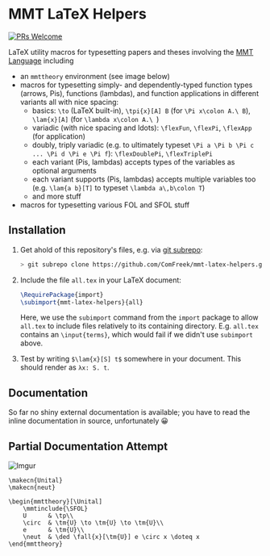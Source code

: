 # MMT LaTeX Helpers

[![PRs Welcome](https://img.shields.io/badge/PRs-welcome-brightgreen.svg?style=flat-square)](http://makeapullrequest.com)

LaTeX utility macros for typesetting papers and theses involving the [MMT Language](https://uniformal.github.io/) including

- an `mmttheory` environment (see image below)
- macros for typesetting simply- and dependently-typed function types (arrows, Pis), functions (lambdas), and function applications in different variants all with nice spacing:
  - basics: `\to` (LaTeX built-in), `\tpi{x}[A] B` (for `\Pi x\colon A.\ B`), `\lam{x}[A]` (for `\lambda x\colon A.\ `)
  - variadic (with nice spacing and ldots): `\flexFun`, `\flexPi`, `\flexApp` (for application)
  - doubly, triply variadic (e.g. to ultimately typeset `\Pi a \Pi b \Pi c ... \Pi d \Pi e \Pi f`): `\flexDoublePi`, `\flexTriplePi`
  - each variant (Pis, lambdas) accepts types of the variables as optional arguments
  - each variant supports (Pis, lambdas) accepts multiple variables too (e.g. `\lam{a b}[T]` to typeset `\lambda a\,b\colon T`)
  - and more stuff
- macros for typesetting various FOL and SFOL stuff

## Installation

1. Get ahold of this repository's files, e.g. via [git subrepo](https://github.com/ingydotnet/git-subrepo):

   ```bash
   > git subrepo clone https://github.com/ComFreek/mmt-latex-helpers.git mmt-latex-helpers
   ```
2. Include the file `all.tex` in your LaTeX document:

   ```tex
   \RequirePackage{import}
   \subimport{mmt-latex-helpers}{all}
   ```
   
   Here, we use the `subimport` command from the `import` package to allow `all.tex` to include files relatively to its containing directory.
   E.g. `all.tex` contains an `\input{terms}`, which would fail if we didn't use `subimport` above.

3. Test by writing `$\lam{x}[S] t$` somewhere in your document. This should render as `λx: S. t`.

## Documentation

So far no shiny external documentation is available; you have to read the inline documentation in source, unfortunately 😀

## Partial Documentation Attempt

![Imgur](https://imgur.com/gpokLNm.png)

```
\makecn{Unital}
\makecn{neut}

\begin{mmttheory}[\Unital]
    \mmtinclude{\SFOL}
    U      & \tp\\
    \circ  & \tm{U} \to \tm{U} \to \tm{U}\\
    e      & \tm{U}\\
    \neut  & \ded \fall{x}[\tm{U}] e \circ x \doteq x
\end{mmttheory}
```
